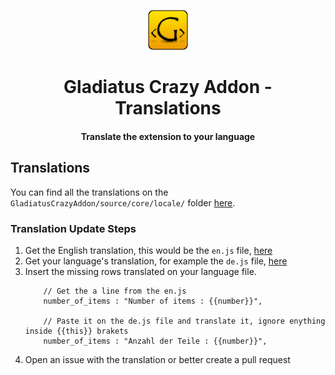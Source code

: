 
<p align="center"><img src="../resources/logo-icons/icon_64.png"/></p>
<h1 align="center">Gladiatus Crazy Addon - Translations</h1>
<h4 align="center">Translate the extension to your language</h4>

## Translations

You can find all the translations on the `GladiatusCrazyAddon/source/core/locale/` folder [here](../../source/core/locale/).

### Translation Update Steps

 1. Get the English translation, this would be the `en.js` file, [here](../../source/core/locale/en.js)
 2. Get your language's translation, for example the `de.js` file, [here](../../source/core/locale/de.js)
 3. Insert the missing rows translated on your language file.
	```
		// Get the a line from the en.js
		number_of_items : "Number of items : {{number}}",

		// Paste it on the de.js file and translate it, ignore enything inside {{this}} brakets
		number_of_items : "Anzahl der Teile : {{number}}",
	```
 4. Open an issue with the translation or better create a pull request
